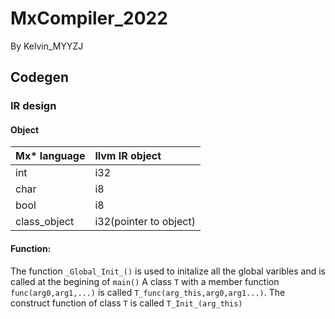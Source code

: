 # MxCompiler_2022
By Kelvin_MYYZJ

## Codegen

### IR design
#### Object
| Mx* language | llvm IR object         |
| :----------- | :--------------------- |
| int          | i32                    |
| char         | i8                     |
| bool         | i8                     |
| class_object | i32(pointer to object) |

#### Function: 
The function `_Global_Init_()` is used to initalize all the global varibles and is called at the begining of `main()`
A class `T` with a member function `func(arg0,arg1,...)` is called `T_func(arg_this,arg0,arg1...)`.
The construct function of class `T` is called `T_Init_(arg_this)`